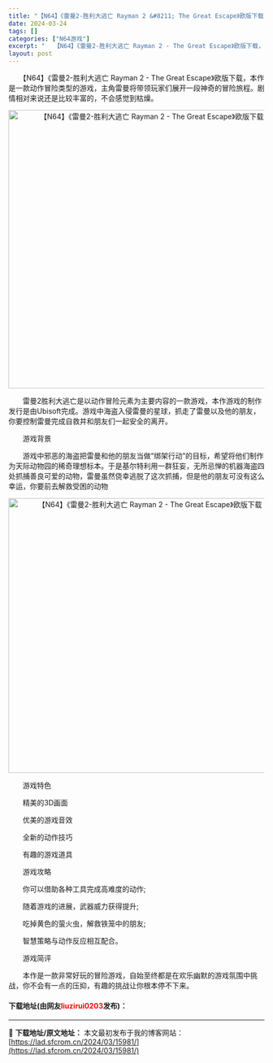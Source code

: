 ```yaml
---
title: "【N64】《雷曼2-胜利大逃亡 Rayman 2 &#8211; The Great Escape》欧版下载"
date: 2024-03-24
tags: []
categories: ["N64游戏"]
excerpt: "　　【N64】《雷曼2-胜利大逃亡 Rayman 2 - The Great Escape》欧版下载，本作是一款动作冒险类型的游戏，主角雷曼将带领玩家们展开一段神奇的冒险旅程。剧情相对来说还是比较丰富的，不会感觉到枯燥。 　　雷曼2胜利大逃亡是以动作冒险元素为主要内容的一款游戏，本作游戏的制作发行是&hellip;"
layout: post
---
```


 <p>　　【N64】《雷曼2-胜利大逃亡 Rayman 2 - The Great Escape》欧版下载，本作是一款动作冒险类型的游戏，主角雷曼将带领玩家们展开一段神奇的冒险旅程。剧情相对来说还是比较丰富的，不会感觉到枯燥。</p> <p align="center"><img align="" border="0" src="https://lad.sfcrom.cn/wp-content/uploads/2024/03/20240324_660041acd8911.png" width="548" alt="【N64】《雷曼2-胜利大逃亡 Rayman 2 - The Great Escape》欧版下载" /></p> <p>　　雷曼2胜利大逃亡是以动作冒险元素为主要内容的一款游戏，本作游戏的制作发行是由Ubisoft完成。游戏中海盗入侵雷曼的星球，抓走了雷曼以及他的朋友，你要控制雷曼完成自救并和朋友们一起安全的离开。</p> <p>　　游戏背景</p> <p>　　游戏中邪恶的海盗把雷曼和他的朋友当做&ldquo;绑架行动&rdquo;的目标，希望将他们制作为天际动物园的稀奇理想标本。于是基尔特利用一群狂妄，无所忌惮的机器海盗四处抓捕善良可爱的动物，雷曼虽然侥幸逃脱了这次抓捕，但是他的朋友可没有这么幸运，你要前去解救受困的动物</p> <p align="center"><img align="" border="0" src="https://lad.sfcrom.cn/wp-content/uploads/2024/03/20240324_660041ad9c289.png" width="541" alt="【N64】《雷曼2-胜利大逃亡 Rayman 2 - The Great Escape》欧版下载" /></p> <p>　　游戏特色</p> <p>　　精美的3D画面</p> <p>　　优美的游戏音效</p> <p>　　全新的动作技巧</p> <p>　　有趣的游戏道具</p> <p>　　游戏攻略</p> <p>　　你可以借助各种工具完成高难度的动作;</p> <p>　　随着游戏的进展，武器威力获得提升;</p> <p>　　吃掉黄色的萤火虫，解救铁笼中的朋友;</p> <p>　　智慧策略与动作反应相互配合。</p> <p>　　游戏简评</p> <p>　　本作是一款非常好玩的冒险游戏，自始至终都是在欢乐幽默的游戏氛围中挑战，你不会有一点的压抑，有趣的挑战让你根本停不下来。</p> <p><h4>下载地址(由网友<font color="red">liuzirui0203</font>发布)：</h4></p> 

---
📖 **下载地址/原文地址：** 本文最初发布于我的博客网站：[https://lad.sfcrom.cn/2024/03/15981/](https://lad.sfcrom.cn/2024/03/15981/)
